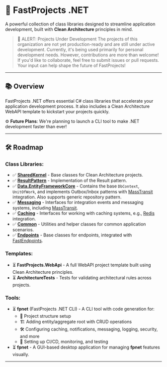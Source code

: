 # 🚀 **FastProjects .NET**

A powerful collection of class libraries designed to streamline application development, built with **Clean Architecture** principles in mind.

> 🚨 ALERT: Projects Under Development
> The projects of this organization are not yet production-ready and are still under active development. Currently, it's being used primarily for personal development needs. However, contributions are more than welcome! If you'd like to collaborate, feel free to submit issues or pull requests. Your input can help shape the future of FastProjects!

---

## 📚 **Overview**

FastProjects .NET offers essential C# class libraries that accelerate your application development process. It also includes a Clean Architecture WebAPI template to kickstart your projects quickly.

⚙️ **Future Plans**: We're planning to launch a CLI tool to make .NET development faster than ever!

---

## 🛠 **Roadmap**

### **Class Libraries**:
- ✅ [**SharedKernel**](src/FastProjects.SharedKernel/README.md) - Base classes for Clean Architecture projects.
- ✅ [**ResultPattern**](src/FastProjects.ResultPattern/README.md) - Implementation of the Result pattern.
- ✅ [**Data.EntityFrameworkCore**](src/FastProjects.Data.EntityFrameworkCore) - Contains the base `DbContext`, `UnitOfWork`, and implements Outbox/Inbox patterns with [MassTransit](https://masstransit.io/) integration. Also supports generic repository pattern.
- ✅ [**Messaging**](src/FastProjects.Messaging/README.md) - Interfaces for integration events and messaging systems, including [MassTransit](https://masstransit.io/).
- ✅ [**Caching**](src/FastProjects.Caching/README.md) - Interfaces for working with caching systems, e.g., [Redis](https://redis.io/) integration.
- ✅ [**Common**](src/FastProjects.Common/README.md) - Utilities and helper classes for common application scenarios.
- ✅ [**Endpoints**](src/FastProjects.Endpoints) - Base classes for endpoints, integrated with [FastEndpoints](https://fast-endpoints.com/).

### **Templates**:
- ⏳ **FastProjects.WebApi** - A full WebAPI project template built using Clean Architecture principles.
- ⏳ **ArchitectureTests** - Tests for validating architectural rules across projects.

### **Tools**:
- ⏳ **fpnet** (FastProjects .NET CLI) - A CLI tool with code generation for:
    - 📂 Project structure setup
    - 🏗 Adding entity/aggregate root with CRUD operations
    - 🛠 Configuring caching, notifications, messaging, logging, security, and more
    - 🚦 Setting up CI/CD, monitoring, and testing
- ⏳ **fpnet** - A GUI-based desktop application for managing **fpnet** features visually.

---

